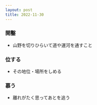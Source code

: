 ```yaml
---
layout: post
title: 2022-11-30
---
```


### 開鑿
- 山野を切りひらいて道や運河を通すこと

### 位する
- その地位・場所をしめる

### 慕う
- 離れがたく思ってあとを追う

